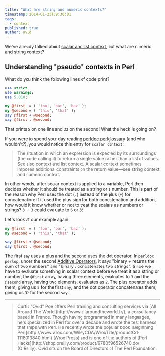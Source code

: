 ```yaml
---
title: "What are string and numeric contexts?"
timestamp: 2014-01-23T19:30:01
tags:
  - context
published: true
author: ovid
---
```



We've already talked about <a href="/scalar-and-list-context-in-perl">scalar
and list context</a>, but what are numeric and string context?


## Understanding "pseudo" contexts in Perl

What do you think the following lines of code print?

```perl
use strict;
use warnings;
use 5.010;

my @first  = ( 'foo', 'bar', 'baz' );
my @second = ( 'this', 'that' );
say @first + @second;
say @first . @second;
```

That prints `5` on one line and `32` on the second! What the
heck is going on?

If you were to spend your day reading <a
href="http://perldoc.perl.org/perlglossary.html#S">perldoc perlglossary</a>
(and who wouldn't?), you would notice this entry for `scalar context`:

<blockquote>The situation in which an expression is expected by its
surroundings (the code calling it) to return a single value rather than a list
of values. See also context and list context. A scalar context sometimes
imposes additional constraints on the return value—see string context and
numeric context.</blockquote>

In other words, after scalar context is applied to a variable, Perl then
decides whether it should be treated as a string or a number. This is part of
the reason why Perl uses the dot (`.`) instead of the plus (`+`)
for concatenation: if it used the plus sign for both concatenation and
addition, how would it know whether or not to treat the scalars as numbers or
strings? `3 + 3` could evaluate to `6` or `33`

Let's look at our example again:

```perl
my @first  = ( 'foo', 'bar', 'baz' );
my @second = ( 'this', 'that' );

say @first + @second; 
say @first . @second; 
```

The first `say` uses a plus and the second uses the dot operator. In
`perldoc perlop`, under the second <a
href="http://perldoc.perl.org/perlop.html#Additive-Operators">Additive
Operators</a>, it says "binary + returns the sum of two numbers" and "binary .
concatenates two strings". Since we have to evaluate something in scalar
context before we treat it as a string or number, the `@first` array,
having three elements, evaluates to `3` and the `@second` array,
having two elements, evaluates as `2`. The plus operator adds them,
giving us `5` for the first `say`, and the dot operator
concatenates them, giving us `32` for the second `say`.

<hr>
<blockquote>
Curtis "Ovid" Poe offers Perl training and consulting services via [All Around The World](http://www.allaroundtheworld.fr/),
a consultancy based in France. Though having programmed in many languages, he's specialized in Perl for over a
decade and wrote the test harness that ships with Perl. He recently wrote the popular book
[Beginning Perl](http://www.wrox.com/WileyCDA/WroxTitle/productCd-1118013840.html) (Wrox Press) and is one of the authors of
[Perl Hacks](http://shop.oreilly.com/product/9780596526740.do) (O'Reilly).
Ovid sits on the Board of Directors of The Perl Foundation.
</blockquote>
